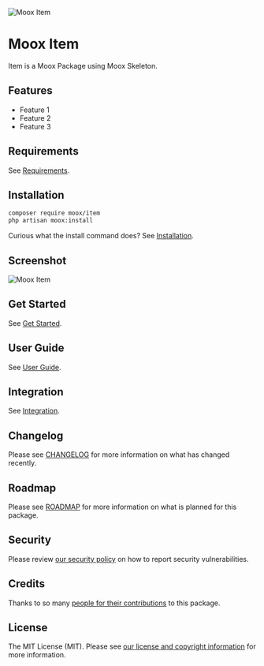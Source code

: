![Moox Item](https://github.com/mooxphp/moox/raw/main/art/banner/item.jpg)

# Moox Item

Item is a Moox Package using Moox Skeleton.

## Features

<!--features-->

-   Feature 1
-   Feature 2
-   Feature 3

<!--/features-->

## Requirements

See [Requirements](https://github.com/mooxphp/moox/blob/main/docs/Requirements.md).

## Installation

```bash
composer require moox/item
php artisan moox:install
```

Curious what the install command does? See [Installation](https://github.com/mooxphp/moox/blob/main/docs/Installation.md).

## Screenshot

![Moox Item](https://github.com/mooxphp/moox/raw/main/art/screenshots/item.jpg)

## Get Started

See [Get Started](docs/GetStarted.md).

## User Guide

See [User Guide](docs/UserGuide.md).

## Integration

See [Integration](docs/Integration.md).

## Changelog

Please see [CHANGELOG](CHANGELOG.md) for more information on what has changed recently.

## Roadmap

Please see [ROADMAP](ROADMAP.md) for more information on what is planned for this package.

## Security

Please review [our security policy](https://github.com/mooxphp/moox/security/policy) on how to report security vulnerabilities.

## Credits

Thanks to so many [people for their contributions](https://github.com/mooxphp/moox#contributors) to this package.

## License

The MIT License (MIT). Please see [our license and copyright information](https://github.com/mooxphp/moox/blob/main/LICENSE.md) for more information.
